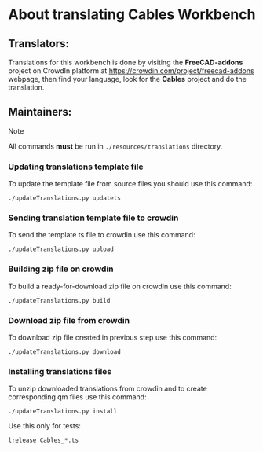 # About translating Cables Workbench

## Translators:

Translations for this workbench is done by visiting the **FreeCAD-addons**
project on CrowdIn platform at <https://crowdin.com/project/freecad-addons> webpage,
then find your language, look for the **Cables** project and do the translation.

## Maintainers:

> [!NOTE]
> All commands **must** be run in `./resources/translations` directory.

### Updating translations template file

To update the template file from source files you should use this command:

```shell
./updateTranslations.py updatets
```

### Sending translation template file to crowdin

To send the template ts file to crowdin use this command:

```shell
./updateTranslations.py upload
```

### Building zip file on crowdin

To build a ready-for-download zip file on crowdin use this command:

```shell
./updateTranslations.py build
```

### Download zip file from crowdin

To download zip file created in previous step use this command:

```shell
./updateTranslations.py download
```

### Installing translations files

To unzip downloaded translations from crowdin and to create corresponding qm files use this command:

```shell
./updateTranslations.py install
```

Use this only for tests:

```shell
lrelease Cables_*.ts
```
